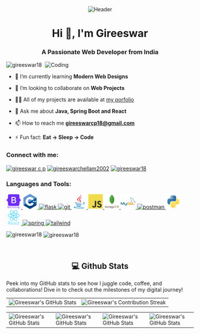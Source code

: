 <div align="center">
  <img  alt="Header" width="400" src="https://res.cloudinary.com/practicaldev/image/fetch/s--NzgxrJEe--/c_limit%2Cf_auto%2Cfl_progressive%2Cq_66%2Cw_880/https://dev-to-uploads.s3.amazonaws.com/uploads/articles/mdvk568xm4hmk3bjfsqs.gif">

  </div>
<h1 align="center">Hi 👋, I'm Gireeswar</h1>
<h3 align="center">A Passionate Web Developer from India</h3>
<img align="right" alt="Coding" width="400" src="https://user-images.githubusercontent.com/74038190/235224431-e8c8c12e-6826-47f1-89fb-2ddad83b3abf.gif">

<p align="left"> <img src="https://komarev.com/ghpvc/?username=gireeswar18&label=Profile%20views&color=0e75b6&style=flat" alt="gireeswar18" /> </p>

- 🌱 I’m currently learning **Modern Web Designs**

- 👯 I’m looking to collaborate on **Web Projects**

- 👨‍💻 All of my projects are available at [my porfolio](https://gireeswarcp-v3.vercel.app/)

- 💬 Ask me about **Java, Spring Boot and React**

- 📫 How to reach me **gireeswarcp18@gmail.com**

- ⚡ Fun fact: **Eat -> Sleep -> Code**

<h3 align="left">Connect with me:</h3>
<p align="left">
<a href="https://linkedin.com/in/gireeswar c p" target="blank"><img align="center" src="https://raw.githubusercontent.com/rahuldkjain/github-profile-readme-generator/master/src/images/icons/Social/linked-in-alt.svg" alt="gireeswar c p" height="30" width="40" /></a>
<a href="https://codeforces.com/profile/gireeswarchellam2002" target="blank"><img align="center" src="https://raw.githubusercontent.com/rahuldkjain/github-profile-readme-generator/master/src/images/icons/Social/codeforces.svg" alt="gireeswarchellam2002" height="30" width="40" /></a>
<a href="https://www.leetcode.com/gireeswar18" target="blank"><img align="center" src="https://raw.githubusercontent.com/rahuldkjain/github-profile-readme-generator/master/src/images/icons/Social/leet-code.svg" alt="gireeswar18" height="30" width="40" /></a>
</p>

<h3 align="left">Languages and Tools:</h3>
<p align="left"> <a href="https://getbootstrap.com" target="_blank" rel="noreferrer"> <img src="https://raw.githubusercontent.com/devicons/devicon/master/icons/bootstrap/bootstrap-plain-wordmark.svg" alt="bootstrap" width="40" height="40"/> </a> <a href="https://www.w3schools.com/cpp/" target="_blank" rel="noreferrer"> <img src="https://raw.githubusercontent.com/devicons/devicon/master/icons/cplusplus/cplusplus-original.svg" alt="cplusplus" width="40" height="40"/> </a> <a href="https://flask.palletsprojects.com/" target="_blank" rel="noreferrer"> <img src="https://www.vectorlogo.zone/logos/pocoo_flask/pocoo_flask-icon.svg" alt="flask" width="40" height="40"/> </a> <a href="https://git-scm.com/" target="_blank" rel="noreferrer"> <img src="https://www.vectorlogo.zone/logos/git-scm/git-scm-icon.svg" alt="git" width="40" height="40"/> </a> <a href="https://www.java.com" target="_blank" rel="noreferrer"> <img src="https://raw.githubusercontent.com/devicons/devicon/master/icons/java/java-original.svg" alt="java" width="40" height="40"/> </a> <a href="https://developer.mozilla.org/en-US/docs/Web/JavaScript" target="_blank" rel="noreferrer"> <img src="https://raw.githubusercontent.com/devicons/devicon/master/icons/javascript/javascript-original.svg" alt="javascript" width="40" height="40"/> </a> <a href="https://www.mongodb.com/" target="_blank" rel="noreferrer"> <img src="https://raw.githubusercontent.com/devicons/devicon/master/icons/mongodb/mongodb-original-wordmark.svg" alt="mongodb" width="40" height="40"/> </a> <a href="https://www.mysql.com/" target="_blank" rel="noreferrer"> <img src="https://raw.githubusercontent.com/devicons/devicon/master/icons/mysql/mysql-original-wordmark.svg" alt="mysql" width="40" height="40"/> </a> <a href="https://postman.com" target="_blank" rel="noreferrer"> <img src="https://www.vectorlogo.zone/logos/getpostman/getpostman-icon.svg" alt="postman" width="40" height="40"/> </a> <a href="https://www.python.org" target="_blank" rel="noreferrer"> <img src="https://raw.githubusercontent.com/devicons/devicon/master/icons/python/python-original.svg" alt="python" width="40" height="40"/> </a> <a href="https://reactjs.org/" target="_blank" rel="noreferrer"> <img src="https://raw.githubusercontent.com/devicons/devicon/master/icons/react/react-original-wordmark.svg" alt="react" width="40" height="40"/> </a> <a href="https://spring.io/" target="_blank" rel="noreferrer"> <img src="https://www.vectorlogo.zone/logos/springio/springio-icon.svg" alt="spring" width="40" height="40"/> </a> <a href="https://tailwindcss.com/" target="_blank" rel="noreferrer"> <img src="https://www.vectorlogo.zone/logos/tailwindcss/tailwindcss-icon.svg" alt="tailwind" width="40" height="40"/> </a> </p>

<p><img align="left" src="https://github-readme-stats.vercel.app/api/top-langs?username=gireeswar18&show_icons=true&locale=en&layout=compact" alt="gireeswar18" /></p>

<p>&nbsp;<img align="center" src="https://github-readme-stats.vercel.app/api?username=gireeswar18&show_icons=true&locale=en" alt="gireeswar18" /></p>

<p><img align<div align="center">
<h2 align="center" class="section-heading"> 💻 Github Stats</h2>
<p>Peek into my GitHub stats to see how I juggle code, coffee, and collaborations! Dive in to check out the milestones of my digital journey!</p>
 <table align="center" width="100%" height="100%" >
    <tr>
       <td><img style="border: none;" src="https://github-profile-summary-cards.vercel.app/api/cards/profile-details?username=gireeswar18&theme=github_dark" alt="Gireeswar's GitHub Stats"/></td>   
       <td><img style="border: none;" src="https://github-readme-streak-stats.herokuapp.com/?user=gireeswar18&theme=merko" alt="Gireeswar's Contribution Streak"/></td>
    </tr>
 </table>

 <table align="center" width="100%" height="100%" >
    <tr>
        <td><img style="border: none;" src="https://github-profile-summary-cards.vercel.app/api/cards/stats?username=gireeswar18&theme=github_dark" alt="Gireeswar's GitHub Stats"/></td>
        <td><img style="border: none;" src="https://github-profile-summary-cards.vercel.app/api/cards/productive-time?username=gireeswar18&theme=github_dark&utcOffset=10" alt="Gireeswar's GitHub Stats"/>
        <td><img style="border: none;" src="https://github-profile-summary-cards.vercel.app/api/cards/repos-per-language?username=gireeswar18&theme=github_dark" alt="Gireeswar's GitHub Stats"/></td>
        <td><img style="border: none;" src="https://github-profile-summary-cards.vercel.app/api/cards/most-commit-language?username=gireeswar18&theme=github_dark" alt="Gireeswar's GitHub Stats"/></td>
    </tr>
 </table>
